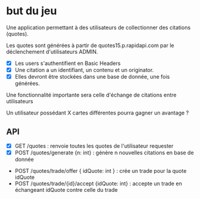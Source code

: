 # but du jeu

Une application permettant à des utilisateurs de collectionner des citations (quotes).

Les quotes sont générées à partir de quotes15.p.rapidapi.com par le déclenchement d'utilisateurs ADMIN.

- [x] Les users s'authentifient en Basic Headers
- [x] Une citation a un identifiant, un contenu et un originator.
- [x] Elles devront être stockées dans une base de donnée, une fois générées.

Une fonctionnalité importante sera celle d'échange de citations entre utilisateurs

Un utilisateur possédant X cartes différentes pourra gagner un avantage ?
## API

- [x] GET /quotes : renvoie toutes les quotes de l'utilisateur requester
- [x] POST /quotes/generate {n: int} : génère n nouvelles citations en base de donnée
- POST /quotes/trade/offer { idQuote: int } : crée un trade pour la quote idQuote
- POST /quotes/trade/{id}/accept {idQuote: int} : accepte un trade en échangeant idQuote contre celle du trade